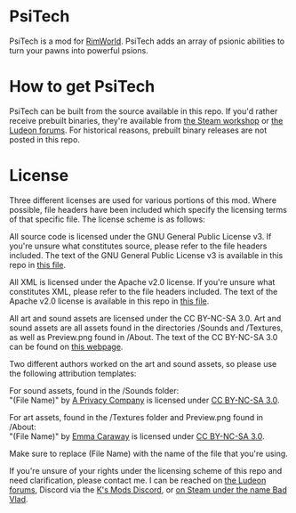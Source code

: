 # PsiTech
PsiTech is a mod for [RimWorld](https://rimworldgame.com/). PsiTech adds an array of psionic abilities to turn your pawns into powerful psions.

# How to get PsiTech
PsiTech can be built from the source available in this repo. If you'd rather receive prebuilt binaries, they're available from [the Steam workshop](https://steamcommunity.com/sharedfiles/filedetails/?id=2078892294) or [the Ludeon forums](https://ludeon.com/forums/index.php?topic=51887.0). For historical reasons, prebuilt binary releases are not posted in this repo.

# License
Three different licenses are used for various portions of this mod. Where possible, file headers have been included which specify the licensing terms of that specific file. The license scheme is as follows:
  
All source code is licensed under the GNU General Public License v3. If you're unsure what constitutes source, please refer to the file headers included. The text of the GNU General Public License v3 is available in this repo in [this file](gnu-gpl-v3.0.md).

All XML is licensed under the Apache v2.0 license. If you're unsure what constitutes XML, please refer to the file headers included. The text of the Apache v2.0 license is available in this repo in [this file](apache-v2.0.md).

All art and sound assets are licensed under the CC BY-NC-SA 3.0. Art and sound assets are all assets found in the directories /Sounds and /Textures, as well as Preview.png found in /About. The text of the CC BY-NC-SA 3.0 can be found on [this webpage](https://creativecommons.org/licenses/by-nc-sa/3.0/legalcode).

Two different authors worked on the art and sound assets, so please use the following attribution templates:

For sound assets, found in the /Sounds folder:  
"\(File Name\)" by [A Privacy Company](https://steamcommunity.com/id/tinykidtoo) is licensed under [CC BY-NC-SA 3.0](https://creativecommons.org/licenses/by-nc-sa/3.0/legalcode).

For art assets, found in the /Textures folder and Preview.png found in /About:  
"\(File Name\)" by [Emma Caraway](https://www.artstation.com/emma_where) is licensed under [CC BY-NC-SA 3.0](https://creativecommons.org/licenses/by-nc-sa/3.0/legalcode).

Make sure to replace \(File Name\) with the name of the file that you're using.

If you're unsure of your rights under the licensing scheme of this repo and need clarification, please contact me. I can be reached on [the Ludeon forums](https://ludeon.com/forums/index.php?action=profile), Discord via the [K's Mods Discord](https://discord.gg/nafJcyg), or [on Steam under the name Bad Vlad](https://steamcommunity.com/id/0x536563726574/).

